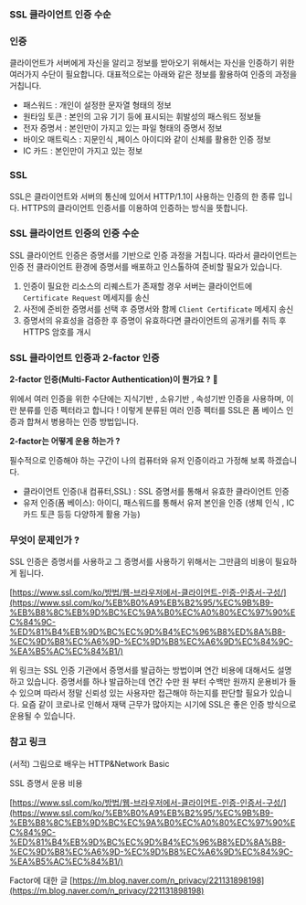 ### SSL 클라이언트 인증 수순

### 인증

클라이언트가 서버에게 자신을 알리고 정보를 받아오기 위해서는 자신을 인증하기 위한 여러가지 수단이 필요합니다. 대표적으로는 아래와 같은 정보를 활용하여 인증의 과정을 거칩니다.

- 패스워드 : 개인이 설정한 문자열 형태의 정보
- 원타임 토큰 : 본인의 고유 기기 등에 표시되는 휘발성의 패스워드 정보들
- 전자 증명서 : 본인만이 가지고 있는 파일 형태의 증명서 정보
- 바이오 매트릭스 : 지문인식 ,페이스 아이디와 같이 신체를 활용한 인증 정보
- IC 카드 : 본인만이 가지고 있는 정보

### SSL

SSL은 클라이언트와 서버의 통신에 있어서 HTTP/1.1이 사용하는 인증의 한 종류 입니다. HTTPS의 클라이언트 인증서를 이용하여 인증하는 방식을 뜻합니다.

### SSL 클라이언트 인증의 인증 수순

SSL 클라이언트 인증은 증명서를 기반으로 인증 과정을 거칩니다. 따라서 클라이언트는 인증 전 클라이언트 환경에 증명서를 배포하고 인스톨하여 준비할 필요가 있습니다.

1. 인증이 필요한 리소스의 리퀘스트가 존재할 경우 서버는 클라이언트에 `Certificate Request` 메세지를 송신
2. 사전에 준비한 증명서를 선택 후 증명서와 함께 `Client Certificate` 메세지 송신
3. 증명서의 유효성을 검증한 후 증명이 유효하다면 클라이언트의 공개키를 취득 후 HTTPS 암호를 개시

### SSL 클라이언트 인증과 2-factor 인증

**2-factor 인증(Multi-Factor Authentication)이 뭔가요 ?** 💁

위에서 여러 인증을 위한 수단에는 지식기반 , 소유기반 , 속성기반 인증을 사용하며, 이란 분류를 인증 펙터라고 합니다 !
이렇게 분류된 여러 인증 펙터를 SSL은 폼 베이스 인증과 합쳐서 병용하는 인증 방법입니다.

**2-factor는 어떻게 운용 하는가 ?**

필수적으로 인증해야 하는 구간이 나의 컴퓨터와 유저 인증이라고 가정해 보록 하겠습니다.

- 클라이언트 인증(내 컴퓨터,SSL) : SSL 증명서를 통해서 유효한 클라이언트 인증
- 유저 인증(폼 베이스): 아이디, 패스워드를 통해서 유저 본인을 인증 (생체 인식 , IC 카드 토큰 등등 다양하게 활용 가능)

### 무엇이 문제인가 ?

SSL 인증은 증명서를 사용하고 그 증명서를 사용하기 위해서는 그만큼의 비용이 필요하게 됩니다.

[https://www.ssl.com/ko/방법/웹-브라우저에서-클라이언트-인증-인증서-구성/](https://www.ssl.com/ko/%EB%B0%A9%EB%B2%95/%EC%9B%B9-%EB%B8%8C%EB%9D%BC%EC%9A%B0%EC%A0%80%EC%97%90%EC%84%9C-%ED%81%B4%EB%9D%BC%EC%9D%B4%EC%96%B8%ED%8A%B8-%EC%9D%B8%EC%A6%9D-%EC%9D%B8%EC%A6%9D%EC%84%9C-%EA%B5%AC%EC%84%B1/)

위 링크는 SSL 인증 기관에서 증명서를 발급하는 방법이며 연간 비용에 대해서도 설명하고 있습니다.
증명서를 하나 발급하는데 연간 수만 원 부터 수백만 원까지 운용비가 들 수 있으며 따라서 정말 신뢰성 있는 사용자만 접근해야 하는지를 판단할 필요가 있습니다. 요즘 같이 코로나로 인해서 재택 근무가 많아지는 시기에 SSL은 좋은 인증 방식으로 운용될 수 있습니다.

### 참고 링크

(서적)
그림으로 배우는 HTTP&Network Basic

SSL 증명서 운용 비용

[https://www.ssl.com/ko/방법/웹-브라우저에서-클라이언트-인증-인증서-구성/](https://www.ssl.com/ko/%EB%B0%A9%EB%B2%95/%EC%9B%B9-%EB%B8%8C%EB%9D%BC%EC%9A%B0%EC%A0%80%EC%97%90%EC%84%9C-%ED%81%B4%EB%9D%BC%EC%9D%B4%EC%96%B8%ED%8A%B8-%EC%9D%B8%EC%A6%9D-%EC%9D%B8%EC%A6%9D%EC%84%9C-%EA%B5%AC%EC%84%B1/)

Factor에 대한 글
[https://m.blog.naver.com/n_privacy/221131898198](https://m.blog.naver.com/n_privacy/221131898198)
